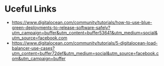 # Uceful Links

- https://www.digitalocean.com/community/tutorials/how-to-use-blue-green-deployments-to-release-software-safely?utm_campaign=buffer&utm_content=buffer53641&utm_medium=social&utm_source=facebook.com
- https://www.digitalocean.com/community/tutorials/5-digitalocean-load-balancer-use-cases?utm_content=buffer72def&utm_medium=social&utm_source=facebook.com&utm_campaign=buffer
